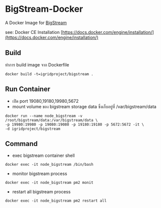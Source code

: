 # BigStream-Docker
A Docker Image for [BigStream](https://github.com/igridproject/node-bigstream)

see: Docker CE Installation [https://docs.docker.com/engine/installation/](https://docs.docker.com/engine/installation/)

## Build
ทำการ build image จาก Dockerfile
```
docker build -t=igridproject/bigstream .
```

## Run Container
* เปิด port 19080,19180,19980,5672
* mount volume ของ bigstream storage data ซึ่งเก็บอยู่ที่ /var/bigstream/data
```
docker run --name node_bigstream -v /root/bigstream/data:/var/bigstream/data \
-p 19980:19980 -p 19080:19080 -p 19180:19180 -p 5672:5672 -it \
-d igridproject/bigstream
```

## Command
* exec bigstream container shell
```
docker exec -it node_bigstream /bin/bash
```
* monitor bigstream process
```
docker exec -it node_bigstream pm2 monit
```
* restart all bigstream process
```
docker exec -it node_bigstream pm2 restart all
```
